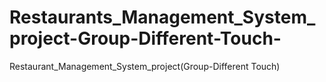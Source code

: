 # Restaurants_Management_System_project-Group-Different-Touch-
Restaurant_Management_System_project(Group-Different Touch)
